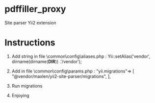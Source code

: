 pdffiller_proxy
===============

Site parser Yii2 extension


Instructions
===============

1) Add string in file \common\config\aliases.php :
   Yii::setAlias('vendor', dirname(dirname(__DIR__))  .'/vendor');

2) Add in file \common\config\params.php :
   "yii.migrations"=> [
        "@vendor/maxlen/yii2-site-parser/migrations",
    ],
    
3) Run migrations

4) Enjoying
